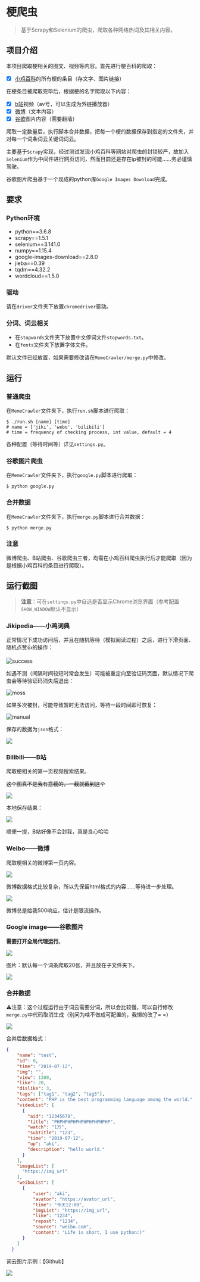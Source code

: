 # 梗爬虫

> 基于Scrapy和Selenium的爬虫，爬取各种网络热词及其相关内容。

## 项目介绍

本项目爬取梗相关的图文、视频等内容。首先进行梗百科的爬取：

- [x] [小鸡百科](https://jikipedia.com)的所有梗的条目（存文字、图片链接）

在梗条目被爬取完毕后，根据梗的名字爬取以下内容：

- [x] [b站](https://bilibili.com)视频（av号，可以生成为外链播放器）
- [x] [微博](https://weibo.com)（文本内容）
- [x] [谷歌](https://google.com)图片内容（需要翻墙）

爬取一定数量后，执行脚本合并数据，把每一个梗的数据保存到指定的文件夹，并对每一个词条词云关键词词云。

主要基于`Scrapy`实现，经过测试发现小鸡百科等网站对爬虫的封锁较严，故加入`Selenium`作为中间件进行网页访问，然而目前还是存在ip被封的可能……务必谨慎驾驶。

谷歌图片爬虫基于一个现成的python库`Google Images Download`完成。

## 要求

### Python环境

- python==3.6.8
- scrapy==1.5.1
- selenium==3.141.0
- numpy==1.15.4
- google-images-download==2.8.0
- jieba==0.39
- tqdm==4.32.2
- wordcloud==1.5.0

### 驱动

请在`driver`文件夹下放置`chromedriver`驱动。

### 分词、词云相关

- 在`stopwords`文件夹下放置中文停词文件`stopwords.txt`。
- 在`fonts`文件夹下放置字体文件。

默认文件已经放置，如果需要修改请在`MemeCrawler/merge.py`中修改。

## 运行

### 普通爬虫

在`MemeCrawler`文件夹下，执行`run.sh`脚本进行爬取：

```shell
$ ./run.sh [name] [time]
# name = ['jiki', 'webo', 'bilibili']
# time = frequency of checking process, int value, default = 4
```

各种配置（等待时间等）详见`settings.py`。

### 谷歌图片爬虫

在`MemeCrawler`文件夹下，执行`google.py`脚本进行爬取：

```shell
$ python google.py
```

### 合并数据

在`MemeCrawler`文件夹下，执行`merge.py`脚本进行合并数据：

```shell
$ python merge.py
```

### 注意

微博爬虫、B站爬虫、谷歌爬虫三者，均需在小鸡百科爬虫执行后才能爬取（因为是根据小鸡百科的条目进行爬取）。

## 运行截图

> **注意**：可在`settings.py`中自选是否显示Chrome浏览界面（参考配置`SHOW_WINDOW`默认不显示）

### Jikipedia——小鸡词典

正常情况下成功访问后，并且在随机等待（模拟阅读过程）之后，进行下滑页面、随机点赞👍的操作：

![success](screenshots/jikisuccess.png)

如遇不测（间隔时间较短时常会发生）可能被重定向至验证码页面，默认情况下爬虫会等待验证码消失后退出：

![moss](screenshots/jikimoss.png)

如果多次被封，可能导致暂时无法访问，等待一段时间即可恢复：

![manual](screenshots/jikimanual.png)

保存的数据为`json`格式：

![](screenshots/jikidata.png)

### Bilibili——B站

爬取梗相关的第一页视频搜索结果。

<s>这个图真不是我有意截的，一截就截到这个</s>

![](screenshots/bilibilisuccess.png)

本地保存结果：

![](screenshots/bilibilidata.png)

顺便一提，B站好像不会封我，真是良心哈哈

### Weibo——微博

爬取梗相关的微博第一页内容。

![](screenshots/weibosuccess.png)

微博数据格式比较复杂，所以先保留html格式的内容……等待进一步处理。

![](screenshots/weibodata.png)

微博总是给我500响应，估计是限流操作。

### Google image——谷歌图片

**需要打开全局代理运行**。

![](screenshots/googlesuccess.png)

图片：默认每一个词条爬取20张，并且放在子文件夹下。

![](screenshots/googledata.png)

### 合并数据

⚠️注意：这个过程运行由于词云需要分词，所以会比较慢，可以自行修改`merge.py`中代码取消生成（别问为啥不做成可配置的，我懒的改了= =）

![](screenshots/merge.png)

合并后数据格式：

```json
{
    "name": "test",
    "id": 0,
    "time": "2019-07-12",
    "img": "",
    "view": 1300,
    "like": 20,
    "dislike": 3,
    "tags": ["tag1", "tag2", "tag3"],
    "content": "PHP is the best programming language among the world.",
    "videoList": [
      {
        "aid": "12345678",
      	"title": "PHPHPHPHPHPHPHPHPHPHP",
      	"watch": "1万",
      	"subtitle": "123",
      	"time": "2019-07-12",
      	"up": "aki",
      	"description": "hello world."
      }
    ],
    "imageList": [
      "https://img_url"
    ],
    "weiboList": [
      {
          "user": "aki",
          "avator": "https://avator_url",
          "time": "今天12:00",
          "imgList": "https://img_url",
          "like": "1234",
          "repost": "1234",
          "source": "weibo.com",
          "content": "Life is short, I use python:)"
      }
    ]
  }
```

词云图片示例：【Github】

![](screenshots/GitHub.png)
